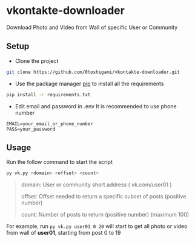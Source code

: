
# vkontakte-downloader

Download Photo and Video from Wall of specific User or Community

## Setup

- Clone the project

```bash
git clone https://github.com/0toshigami/vkontakte-downloader.git
```

- Use the package manager [pip](https://pip.pypa.io/en/stable/) to install all the requirements

```bash
pip install -r requirements.txt
```

- Edit email and password in .env
It is recommended to use phone number

```
EMAIL=your_email_or_phone_number
PASS=your_password
```

## Usage

Run the follow command to start the script

```bash
py vk.py <domain> <offset> <count>
```

> domain: User or community short address ( vk.com/user01 )
>
> offset: Offset needed to return a specific subset of posts (positive number)
>
> count: Number of posts to return (positive number) (maximum 100)

For example, run `py vk.py user01 0 20` will start to get all photo or video from wall of **user01**, starting from post 0 to 19

